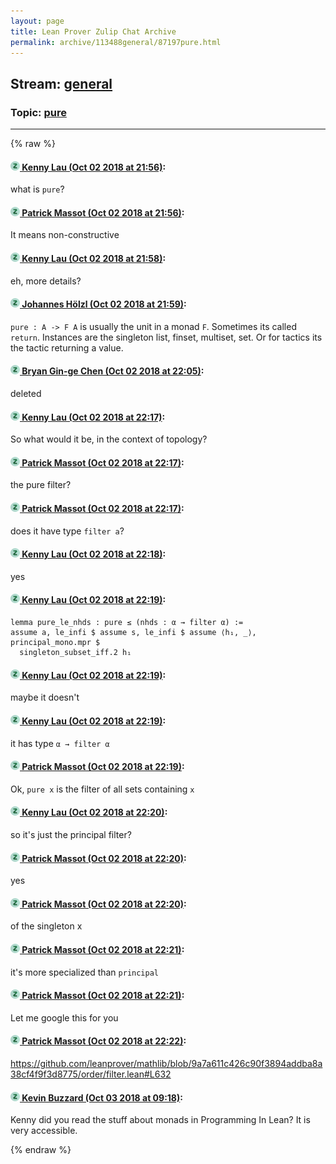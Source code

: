 ```yaml
---
layout: page
title: Lean Prover Zulip Chat Archive 
permalink: archive/113488general/87197pure.html
---
```


## Stream: [general](index.html)
### Topic: [pure](87197pure.html)

---


{% raw %}
#### [![Click to go to Zulip](../../assets/img/zulip2.png) Kenny Lau (Oct 02 2018 at 21:56)](https://leanprover.zulipchat.com/#narrow/stream/113488-general/topic/pure/near/135059937):
what is `pure`?

#### [![Click to go to Zulip](../../assets/img/zulip2.png) Patrick Massot (Oct 02 2018 at 21:56)](https://leanprover.zulipchat.com/#narrow/stream/113488-general/topic/pure/near/135059948):
It means non-constructive

#### [![Click to go to Zulip](../../assets/img/zulip2.png) Kenny Lau (Oct 02 2018 at 21:58)](https://leanprover.zulipchat.com/#narrow/stream/113488-general/topic/pure/near/135060057):
eh, more details?

#### [![Click to go to Zulip](../../assets/img/zulip2.png) Johannes Hölzl (Oct 02 2018 at 21:59)](https://leanprover.zulipchat.com/#narrow/stream/113488-general/topic/pure/near/135060084):
`pure : A -> F A` is usually the unit in a monad `F`. Sometimes its called `return`. Instances are the singleton list, finset, multiset, set. Or for tactics its the tactic returning a value.

#### [![Click to go to Zulip](../../assets/img/zulip2.png) Bryan Gin-ge Chen (Oct 02 2018 at 22:05)](https://leanprover.zulipchat.com/#narrow/stream/113488-general/topic/pure/near/135060411):
deleted

#### [![Click to go to Zulip](../../assets/img/zulip2.png) Kenny Lau (Oct 02 2018 at 22:17)](https://leanprover.zulipchat.com/#narrow/stream/113488-general/topic/pure/near/135061158):
So what would it be, in the context of topology?

#### [![Click to go to Zulip](../../assets/img/zulip2.png) Patrick Massot (Oct 02 2018 at 22:17)](https://leanprover.zulipchat.com/#narrow/stream/113488-general/topic/pure/near/135061165):
the pure filter?

#### [![Click to go to Zulip](../../assets/img/zulip2.png) Patrick Massot (Oct 02 2018 at 22:17)](https://leanprover.zulipchat.com/#narrow/stream/113488-general/topic/pure/near/135061173):
does it have type `filter a`?

#### [![Click to go to Zulip](../../assets/img/zulip2.png) Kenny Lau (Oct 02 2018 at 22:18)](https://leanprover.zulipchat.com/#narrow/stream/113488-general/topic/pure/near/135061230):
yes

#### [![Click to go to Zulip](../../assets/img/zulip2.png) Kenny Lau (Oct 02 2018 at 22:19)](https://leanprover.zulipchat.com/#narrow/stream/113488-general/topic/pure/near/135061255):
```lean
lemma pure_le_nhds : pure ≤ (nhds : α → filter α) :=
assume a, le_infi $ assume s, le_infi $ assume ⟨h₁, _⟩, principal_mono.mpr $
  singleton_subset_iff.2 h₁
```

#### [![Click to go to Zulip](../../assets/img/zulip2.png) Kenny Lau (Oct 02 2018 at 22:19)](https://leanprover.zulipchat.com/#narrow/stream/113488-general/topic/pure/near/135061256):
maybe it doesn't

#### [![Click to go to Zulip](../../assets/img/zulip2.png) Kenny Lau (Oct 02 2018 at 22:19)](https://leanprover.zulipchat.com/#narrow/stream/113488-general/topic/pure/near/135061266):
it has type `α → filter α`

#### [![Click to go to Zulip](../../assets/img/zulip2.png) Patrick Massot (Oct 02 2018 at 22:19)](https://leanprover.zulipchat.com/#narrow/stream/113488-general/topic/pure/near/135061279):
Ok, `pure x` is the filter of all sets containing `x`

#### [![Click to go to Zulip](../../assets/img/zulip2.png) Kenny Lau (Oct 02 2018 at 22:20)](https://leanprover.zulipchat.com/#narrow/stream/113488-general/topic/pure/near/135061350):
so it's just the principal filter?

#### [![Click to go to Zulip](../../assets/img/zulip2.png) Patrick Massot (Oct 02 2018 at 22:20)](https://leanprover.zulipchat.com/#narrow/stream/113488-general/topic/pure/near/135061385):
yes

#### [![Click to go to Zulip](../../assets/img/zulip2.png) Patrick Massot (Oct 02 2018 at 22:20)](https://leanprover.zulipchat.com/#narrow/stream/113488-general/topic/pure/near/135061388):
of the singleton x

#### [![Click to go to Zulip](../../assets/img/zulip2.png) Patrick Massot (Oct 02 2018 at 22:21)](https://leanprover.zulipchat.com/#narrow/stream/113488-general/topic/pure/near/135061411):
it's more specialized than `principal`

#### [![Click to go to Zulip](../../assets/img/zulip2.png) Patrick Massot (Oct 02 2018 at 22:21)](https://leanprover.zulipchat.com/#narrow/stream/113488-general/topic/pure/near/135061450):
Let me google this for you

#### [![Click to go to Zulip](../../assets/img/zulip2.png) Patrick Massot (Oct 02 2018 at 22:22)](https://leanprover.zulipchat.com/#narrow/stream/113488-general/topic/pure/near/135061494):
https://github.com/leanprover/mathlib/blob/9a7a611c426c90f3894addba8a38cf4f9f3d8775/order/filter.lean#L632

#### [![Click to go to Zulip](../../assets/img/zulip2.png) Kevin Buzzard (Oct 03 2018 at 09:18)](https://leanprover.zulipchat.com/#narrow/stream/113488-general/topic/pure/near/135085949):
Kenny did you read the stuff about monads in Programming In Lean? It is very accessible.


{% endraw %}
